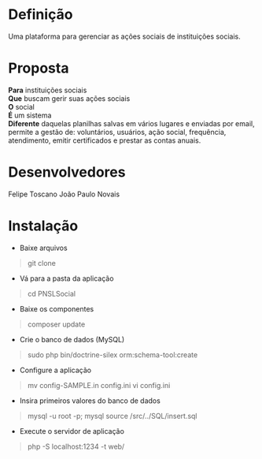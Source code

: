 # Definição
Uma plataforma para gerenciar as ações sociais de instituições sociais.

# Proposta
**Para** instituições sociais <br />
**Que** buscam gerir suas ações sociais <br />
**O** social <br />
**É** um sistema <br />
**Diferente** daquelas planilhas salvas em vários lugares e enviadas por email, permite a gestão de: voluntários, usuários, ação social, frequência, atendimento, emitir certificados e prestar as contas anuais.

# Desenvolvedores
Felipe Toscano
João Paulo Novais

# Instalação
* Baixe arquivos
> git clone
* Vá para a pasta da aplicação
> cd PNSLSocial
* Baixe os componentes
> composer update
* Crie o banco de dados (MySQL)
> sudo php bin/doctrine-silex orm:schema-tool:create
* Configure a aplicação
> mv config-SAMPLE.in config.ini
> vi config.ini
* Insira primeiros valores do banco de dados
> mysql -u root -p;
> mysql source /src/../SQL/insert.sql
* Execute o servidor de aplicação
> php -S localhost:1234 -t web/
